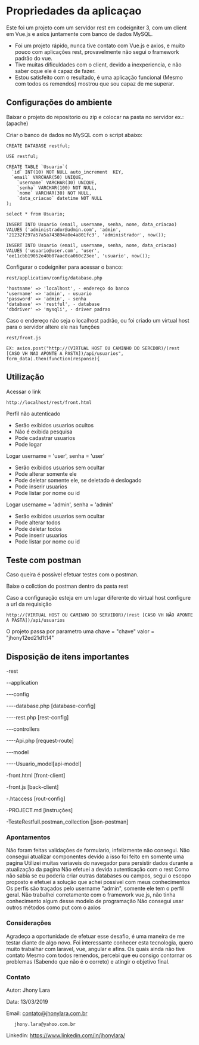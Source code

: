# Propriedades da aplicaçao

Este foi um projeto com um servidor rest em codeigniter 3, com um client em Vue.js e axios juntamente com banco de dados MySQL.

- Foi um projeto rápido, nunca tive contato com Vue.js e axios, e muito pouco com aplicações rest, provavelmente não segui o framework padrão do vue.
- Tive muitas dificuldades com o client, devido a inexperiencia, e não saber oque ele é capaz de fazer.
- Estou satisfeito com o resultado, é uma aplicação funcional (Mesmo com todos os remendos) mostrou que sou capaz de me superar.

## Configurações do ambiente

Baixar o projeto do repositorio ou zip e colocar na pasta no servidor ex.: (apache)

Criar o banco de dados no MySQL com o script abaixo:

    CREATE DATABASE restful;

    USE restful;

    CREATE TABLE `Usuario`(
      `id` INT(10) NOT NULL auto_increment  KEY,
      `email` VARCHAR(50) UNIQUE,
        `username` VARCHAR(30) UNIQUE,
        `senha` VARCHAR(100) NOT NULL,
        `nome` VARCHAR(30) NOT NULL,
        `data_criacao` datetime NOT NULL
    );

    select * from Usuario;

    INSERT INTO Usuario (email, username, senha, nome, data_criacao)
    VALUES ('administrador@admin.com', 'admin', '21232f297a57a5a743894a0e4a801fc3', 'administrador', now());

    INSERT INTO Usuario (email, username, senha, nome, data_criacao)
    VALUES ('usuario@user.com', 'user', 'ee11cbb19052e40b07aac0ca060c23ee', 'usuario', now());

Configurar o codeigniter para acessar o banco:

`
rest/application/config/database.php
`

    'hostname' => 'localhost', - endereço do banco
    'username' => 'admin', - usuario
    'password' => 'admin', - senha
    'database' => 'restful', - database
    'dbdriver' => 'mysqli', - driver padrao


Caso o endereço não seja o localhost padrão, ou foi criado um virtual host para o servidor altere ele nas funções 

`
rest/front.js
`

    EX: axios.post("http://(VIRTUAL HOST OU CAMINHO DO SERCDOR)/(rest [CASO VH NAO APONTE A PASTA])/api/usuarios", form_data).then(function(response){


## Utilização

Acessar o link

`
http://localhost/rest/front.html
`

Perfil não autenticado
  - Serão exibidos usuarios ocultos 
  - Não é exibida pesquisa
  - Pode cadastrar usuarios
  - Pode logar

Logar username = 'user', senha = 'user'
  - Serão exibidos usuarios sem ocultar
  - Pode alterar somente ele
  - Pode deletar somente ele, se deletado é deslogado
  - Pode inserir usuarios
  - Pode listar por nome ou id

Logar username = 'admin', senha = 'admin'
  - Serão exibidos usuarios sem ocultar
  - Pode alterar todos
  - Pode deletar todos
  - Pode inserir usuarios
  - Pode listar por nome ou id


## Teste com postman

Caso queira é possivel efetuar testes com o postman.

Baixe o collction do postman dentro da pasta rest

Caso a configuração esteja em um lugar diferente do virtual host configure a url da requisição

`
http://(VIRTUAL HOST OU CAMINHO DO SERVIDOR)/(rest [CASO VH NÃO APONTE A PASTA])/api/usuarios
`

O projeto passa por parametro uma chave = "chave" valor = "jhony12ed21d1t14"



## Disposição de itens importantes

-rest

--application

---config

----database.php [database-config]

----rest.php [rest-config]

---controllers

----Api.php [request-route]

---model

----Usuario_model[api-model]

-front.html [front-client]

-front.js [back-client]

-.htaccess [rout-config]

-PROJECT.md [instruções]

-TesteRestfull.postman_collection [json-postman]


### Apontamentos

Não foram feitas validações de formulario, infelizmente não consegui.
Não consegui atualizar componentes devido a isso foi feito em somente uma pagina
Utilizei muitas variaveis do navegador para persistir dados durante a atualização da pagina
Não efetuei a devida autenticação com o rest 
Como não sabia se eu poderia criar outras databases ou campos, segui o escopo proposto e efetuei a solução que achei possivel com meus conhecimentos
Os perfis são traçados pelo username "admin", somente ele tem o perfil geral.
Não trabalhei corretamente com o framework vue.js, não tinha conhecimento algum desse modelo de programação
Não consegui usar outros métodos como put com o axios


### Considerações

Agradeço a oportunidade de efetuar esse desafio, é uma maneira de me testar diante de algo novo.
Foi interessante conhecer esta tecnologia, quero muito trabalhar com laravel, vue, angular e afins. Os quais ainda não tive contato
Mesmo com todos remendos, percebi que eu consigo contornar os problemas (Sabendo que não é o correto) e atingir o objetivo final.

### Contato

Autor: Jhony Lara

Data: 13/03/2019

Email: contato@jhonylara.com.br 

       jhony.lara@yahoo.com.br
       
Linkedin: https://www.linkedin.com/in/jhonylara/
